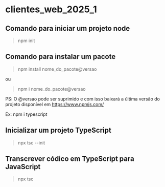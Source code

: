 # clientes_web_2025_1
## Comando para iniciar um projeto node
>npm init

## Comando para instalar um pacote

>npm install nome_do_pacote@versao

ou 

>npm i nome_do_pacote@versao

PS: O @versao pode ser suprimido e com isso baixará a última versão do projeto disponível em https://www.npmjs.com/

Ex: npm i typescript

## Inicializar um projeto TypeScript

>npx tsc --init

## Transcrever códico em TypeScript para JavaScript

>npx tsc